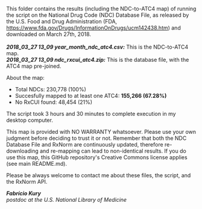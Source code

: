 This folder contains the results (including the NDC-to-ATC4 map) of running the script on the National Drug Code (NDC) Database File, as released by the U.S. Food and Drug Administration (FDA, https://www.fda.gov/Drugs/InformationOnDrugs/ucm142438.htm) and downloaded on March 27th, 2018.  
    
_**2018_03_27 13_09 year_month_ndc_atc4.csv:**_ This is the NDC-to-ATC4 map.  
_**2018_03_27 13_09 ndc_rxcui_atc4.zip:**_ This is the database file, with the ATC4 map pre-joined.  
  
About the map:  
* Total NDCs: 230,778 (100%)  
* Succesfully mapped to at least one ATC4: **155,266 (67.28%)**  
* No RxCUI found: 48,454 (21%)
  
The script took 3 hours and 30 minutes to complete execution in my desktop computer.  
  
This map is provided with NO WARRANTY whatsoever. Please use your own judgment before deciding to trust it or not. Remember that both the NDC Database File and RxNorm are continuously updated, therefore re-downloading and re-mapping can lead to non-identical results. If you do use this map, this GitHub repository's Creative Commons license applies (see main README.md).   
  
Please be always welcome to contact me about these files, the script, and the RxNorm API.  

_**Fabrício Kury**_  
_postdoc at the U.S. National Library of Medicine_
